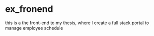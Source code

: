 # ex_fronend
this is a the front-end to my thesis, where I create a full stack portal to manage employee schedule